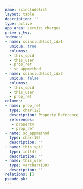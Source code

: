 ```yaml
---
name: scincludelist
layout: table
description: ''
type: active
app_area: service_charges
primary_key: 
indexes:
- name: scincludelist_idx1
  unique: true
  columns:
  - this_spid
  - this_user
  - prop_ref
  - sc_appmethod
- name: scincludelist_idx2
  unique: false
  columns:
  - this_spid
  - this_user
  - prop_ref
columns:
- name: prop_ref
  type: char(12)
  description: Property Reference
  references:
   - property
   - prop_ref
- name: sc_appmethod
  type: char(10)
  description: ''
- name: this_spid
  type: int(4)
  description: ''
- name: this_user
  type: varchar(100)
  description: ''
relations: []
pseudo_pk: 
---
```


